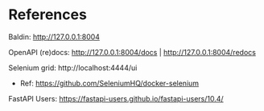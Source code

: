 # References

Baldin: http://127.0.0.1:8004

OpenAPI (re)docs: http://127.0.0.1:8004/docs | http://127.0.0.1:8004/redocs

Selenium grid: http://localhost:4444/ui
- Ref: https://github.com/SeleniumHQ/docker-selenium

FastAPI Users: https://fastapi-users.github.io/fastapi-users/10.4/
